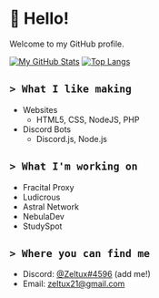 # 👋 Hello!
Welcome to my GitHub profile.

[![My GitHub Stats](https://github-readme-stats.vercel.app/api?username=ZeltuxDev)](https://github.com/ZeltuxDev)
[![Top Langs](https://github-readme-stats.vercel.app/api/top-langs/?username=ZeltuxDev&layout=compact)](https://github.com/ZeltuxDev)


## `> What I like making`
 - Websites
   - HTML5, CSS, NodeJS, PHP
 - Discord Bots
   - Discord.js, Node.js

## `> What I'm working on`
 - Fracital Proxy
 - Ludicrous
 - Astral Network
 - NebulaDev
 - StudySpot

## `> Where you can find me`
 - Discord: [@Zeltux#4596](https://discord.com/users/933504543960989726) (add me!)
 - Email: zeltux21@gmail.com
